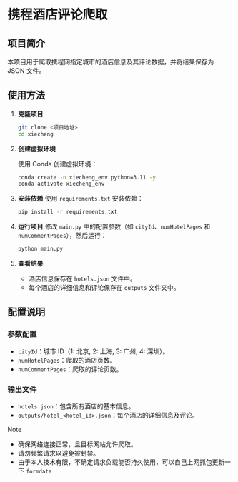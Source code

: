 # 携程酒店评论爬取

## 项目简介

本项目用于爬取携程网指定城市的酒店信息及其评论数据，并将结果保存为 JSON 文件。

## 使用方法

1. **克隆项目**

   ```bash
   git clone <项目地址>
   cd xiecheng
   ```

2. **创建虚拟环境**

   使用 Conda 创建虚拟环境：

   ```bash
   conda create -n xiecheng_env python=3.11 -y
   conda activate xiecheng_env
   ```

3. **安装依赖**
   使用 `requirements.txt` 安装依赖：

   ```bash
   pip install -r requirements.txt
   ```

4. **运行项目**
   修改 `main.py` 中的配置参数（如 `cityId`、`numHotelPages` 和 `numCommentPages`），然后运行：

   ```bash
   python main.py
   ```

5. **查看结果**
   - 酒店信息保存在 `hotels.json` 文件中。
   - 每个酒店的详细信息和评论保存在 `outputs` 文件夹中。

## 配置说明

### 参数配置

- `cityId`：城市 ID（1: 北京, 2: 上海, 3: 广州, 4: 深圳）。
- `numHotelPages`：爬取的酒店页数。
- `numCommentPages`：爬取的评论页数。

### 输出文件

- `hotels.json`：包含所有酒店的基本信息。
- `outputs/hotel_<hotel_id>.json`：每个酒店的详细信息及评论。

> [!note]
>
> - 确保网络连接正常，且目标网站允许爬取。
> - 请勿频繁请求以避免被封禁。
> - 由于本人技术有限，不确定请求负载能否持久使用，可以自己上网抓包更新一下 `formdata`
